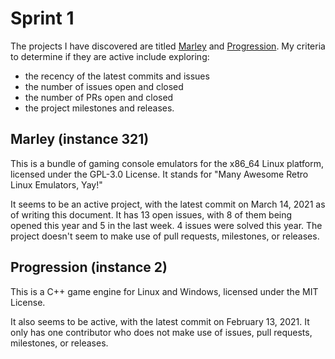 # Sprint 1

The projects I have discovered are titled [Marley](https://github.com/beaumanvienna/marley) and [Progression](https://github.com/LiamTyler/Progression). My criteria
to determine if they are active include exploring:
- the recency of the latest commits and issues
- the number of issues open and closed
- the number of PRs open and closed
- the project milestones and releases.

## Marley (instance 321)

This is a bundle of gaming console emulators for the x86_64 Linux platform, licensed under the GPL-3.0 License. It stands for 
"Many Awesome Retro Linux Emulators, Yay!"

It seems to be an active project, with the latest commit on March 14, 2021 as of writing this document. It has 13 open issues, with 8 of them being opened this year
and 5 in the last week. 4 issues were solved this year. The project doesn't seem to make use of pull requests, milestones, or releases.

## Progression (instance 2)

This is a C++ game engine for Linux and Windows, licensed under the MIT License.

It also seems to be active, with the latest commit on February 13, 2021. It only has one contributor who does not make use of issues, pull requests, milestones,
or releases.
